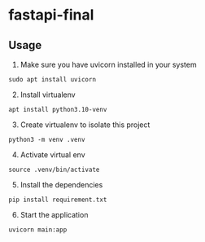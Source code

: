 # fastapi-final

## Usage

1. Make sure you have uvicorn installed in your system
```console
sudo apt install uvicorn
```
2. Install virtualenv
```console
apt install python3.10-venv
```

3. Create virtualenv to isolate this project
```console
python3 -m venv .venv
```

4. Activate virtual env
```console
source .venv/bin/activate
```

5. Install the dependencies
```console
pip install requirement.txt
```

6. Start the application
```console
uvicorn main:app
```
